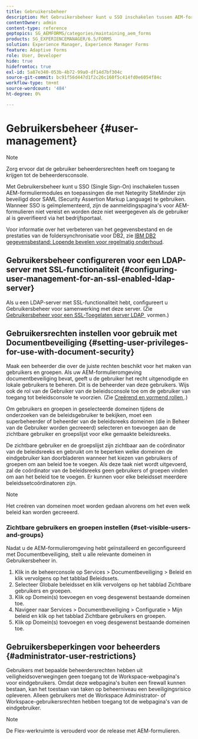 ```yaml
---
title: Gebruikersbeheer
description: Met Gebruikersbeheer kunt u SSO inschakelen tussen AEM-formuliermodules en met Netegrity SiteMinder beveiligde toepassingen met behulp van SAML. Dit document bevat meer informatie over Gebruikersbeheer.
contentOwner: admin
content-type: reference
geptopics: SG_AEMFORMS/categories/maintaining_aem_forms
products: SG_EXPERIENCEMANAGER/6.5/FORMS
solution: Experience Manager, Experience Manager Forms
feature: Adaptive Forms
role: User, Developer
hide: true
hidefromtoc: true
exl-id: 5a87e340-053b-4b72-99a0-df14d7bf304c
source-git-commit: bc91f56d447d1f2c26c160f5c414fd0e6054f84c
workflow-type: tm+mt
source-wordcount: '484'
ht-degree: 0%

---
```


# Gebruikersbeheer {#user-management}

>[!NOTE]
> 
> Zorg ervoor dat de gebruiker beheerdersrechten heeft om toegang te krijgen tot de beheerdersconsole.

Met Gebruikersbeheer kunt u SSO (Single Sign-On) inschakelen tussen AEM-formuliermodules en toepassingen die met Netegrity SiteMinder zijn beveiligd door SAML (Security Assertion Markup Language) te gebruiken. Wanneer SSO is geïmplementeerd, zijn de aanmeldingspagina&#39;s voor AEM-formulieren niet vereist en worden deze niet weergegeven als de gebruiker al is geverifieerd via het bedrijfsportaal.

Voor informatie over het verbeteren van het gegevensbestand en de prestaties van de foldersynchronisatie voor DB2, zie [&#x200B; IBM DB2 gegevensbestand: Lopende bevelen voor regelmatig onderhoud &#x200B;](/help/forms/using/admin-help/ibm-db2-database-running-commands.md#ibm-db2-database-running-commands-for-regular-maintenance).

## Gebruikersbeheer configureren voor een LDAP-server met SSL-functionaliteit {#configuring-user-management-for-an-ssl-enabled-ldap-server}

Als u een LDAP-server met SSL-functionaliteit hebt, configureert u Gebruikersbeheer voor samenwerking met deze server. (Zie [&#x200B; Gebruikersbeheer voor een SSL-Toegelaten server LDAP &#x200B;](/help/forms/using/admin-help/configure-user-management-ssl-enabled.md#configure-user-management-for-an-ssl-enabled-ldap-server) vormen.)

## Gebruikersrechten instellen voor gebruik met Documentbeveiliging {#setting-user-privileges-for-use-with-document-security}

Maak een beheerder die over de juiste rechten beschikt voor het maken van gebruikers en groepen. Als uw AEM-formulieromgeving documentbeveiliging bevat, geeft u de gebruiker het recht uitgenodigde en lokale gebruikers te beheren. Dit is de beheerder van deze gebruikers. Wijs ook de rol van de Gebruiker van de beleidsconsole toe om de gebruiker van toegang tot beleidsconsole te voorzien. (Zie [&#x200B; Creërend en vormend rollen &#x200B;](/help/forms/using/admin-help/creating-configuring-roles.md#creating-and-configuring-roles).)

Om gebruikers en groepen in geselecteerde domeinen tijdens de onderzoeken van de beleidsgebruiker te bekijken, moet een superbeheerder of beheerder van de beleidsreeks domeinen (die in Beheer van de Gebruiker worden gecreeerd) selecteren en toevoegen aan de zichtbare gebruiker en groepslijst voor elke gemaakte beleidsreeks.

De zichtbare gebruiker en de groepslijst zijn zichtbaar aan de coördinator van de beleidsreeks en gebruikt om te beperken welke domeinen de eindgebruiker kan doorbladeren wanneer het kiezen van gebruikers of groepen om aan beleid toe te voegen. Als deze taak niet wordt uitgevoerd, zal de coördinator van de beleidsreeks geen gebruikers of groepen vinden om aan het beleid toe te voegen. Er kunnen voor elke beleidsset meerdere beleidssetcoördinatoren zijn.

>[!NOTE]
>
>Het creëren van domeinen moet worden gedaan alvorens om het even welk beleid kan worden gecreeerd.

### Zichtbare gebruikers en groepen instellen {#set-visible-users-and-groups}

Nadat u de AEM-formulieromgeving hebt geïnstalleerd en geconfigureerd met Documentbeveiliging, stelt u alle relevante domeinen in Gebruikersbeheer in.

1. Klik in de beheerconsole op Services > Documentbeveiliging > Beleid en klik vervolgens op het tabblad Beleidssets.
1. Selecteer Globale beleidsset en klik vervolgens op het tabblad Zichtbare gebruikers en groepen.
1. Klik op Domein(s) toevoegen en voeg desgewenst bestaande domeinen toe.
1. Navigeer naar Services > Documentbeveiliging > Configuratie > Mijn beleid en klik op het tabblad Zichtbare gebruikers en groepen.
1. Klik op Domein(s) toevoegen en voeg desgewenst bestaande domeinen toe.

## Gebruikersbeperkingen voor beheerders {#administrator-user-restrictions}

Gebruikers met bepaalde beheerdersrechten hebben uit veiligheidsoverwegingen geen toegang tot de Workspace-webpagina&#39;s voor eindgebruikers. Omdat deze webpagina&#39;s buiten een firewall kunnen bestaan, kan het toestaan van taken op beheerniveau een beveiligingsrisico opleveren. Alleen gebruikers met de Workspace Administrator- of Workspace-gebruikersrechten hebben toegang tot de webpagina&#39;s van de eindgebruiker.

>[!NOTE]
>
>De Flex-werkruimte is verouderd voor de release met AEM-formulieren.
